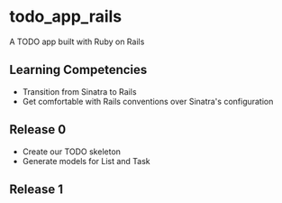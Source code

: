# todo_app_rails
A TODO app built with Ruby on Rails

## Learning Competencies
- Transition from Sinatra to Rails
- Get comfortable with Rails conventions over Sinatra's configuration

## Release 0
- Create our TODO skeleton
- Generate models for List and Task

## Release 1
